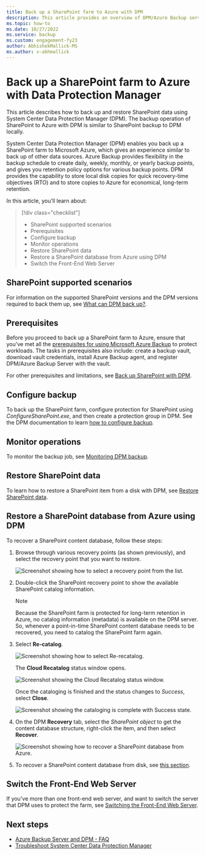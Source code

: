 ```yaml
---
title: Back up a SharePoint farm to Azure with DPM
description: This article provides an overview of DPM/Azure Backup server protection of a SharePoint farm to Azure
ms.topic: how-to
ms.date: 10/27/2022
ms.service: backup
ms.custom: engagement-fy23
author: AbhishekMallick-MS
ms.author: v-abhmallick
---
```


# Back up a SharePoint farm to Azure with Data Protection Manager


This article describes how to back up and restore SharePoint data using System Center Data Protection Manager (DPM). The backup operation of SharePoint to Azure with DPM is similar to SharePoint backup to DPM locally.

System Center Data Protection Manager (DPM) enables you back up a SharePoint farm to Microsoft Azure, which gives an experience similar to back up of other data sources. Azure Backup provides flexibility in the backup schedule to create daily, weekly, monthly, or yearly backup points, and gives you retention policy options for various backup points. DPM provides the capability to store local disk copies for quick recovery-time objectives (RTO) and to store copies to Azure for economical, long-term retention.

In this article, you'll learn about:

> [!div class="checklist"]
> - SharePoint supported scenarios
> - Prerequisites
> - Configure backup
> - Monitor operations
> - Restore SharePoint data
> - Restore a SharePoint database from Azure using DPM
> - Switch the Front-End Web Server

## SharePoint supported scenarios

For information on the supported SharePoint versions and the DPM versions required to back them up, see [What can DPM back up?](/system-center/dpm/dpm-protection-matrix#applications-backup).

## Prerequisites

Before you proceed to back up a SharePoint farm to Azure, ensure that you've met all the [prerequisites for using Microsoft Azure Backup](backup-azure-dpm-introduction.md#prerequisites-and-limitations) to protect workloads. The tasks in prerequisites also include: create a backup vault, download vault credentials, install Azure Backup agent, and register DPM/Azure Backup Server with the vault.

For other prerequisites and limitations, see [Back up SharePoint with DPM](/system-center/dpm/back-up-sharepoint#prerequisites-and-limitations).

## Configure backup

To back up the SharePoint farm, configure protection for SharePoint using *ConfigureSharePoint.exe*, and then create a protection group in DPM. See the DPM documentation to learn [how to configure backup](/system-center/dpm/back-up-sharepoint#configure-backup).

## Monitor operations

To monitor the backup job, see [Monitoring DPM backup](/system-center/dpm/back-up-sharepoint#monitoring).

## Restore SharePoint data

To learn how to restore a SharePoint item from a disk with DPM, see [Restore SharePoint data](/system-center/dpm/back-up-sharepoint#restore-sharepoint-data).

## Restore a SharePoint database from Azure using DPM

To recover a SharePoint content database, follow these steps:

1. Browse through various recovery points (as shown previously), and select the recovery point that you want to restore.

    ![Screenshot showing how to select a recovery point from the list.](./media/backup-azure-backup-sharepoint/dpm-sharepoint-protection9.png)
2. Double-click the SharePoint recovery point to show the available SharePoint catalog information.

   > [!NOTE]
   > Because the SharePoint farm is protected for long-term retention in Azure, no catalog information (metadata) is available on the DPM server. So, whenever a point-in-time SharePoint content database needs to be recovered, you need to catalog the SharePoint farm again.

3. Select **Re-catalog**.

    ![Screenshot showing how to select Re-recatalog.](./media/backup-azure-backup-sharepoint/dpm-sharepoint-protection12.png)

    The **Cloud Recatalog** status window opens.

    ![Screenshot showing the Cloud Recatalog status window.](./media/backup-azure-backup-sharepoint/dpm-sharepoint-protection13.png)

    Once the cataloging is finished and the status changes to *Success*, select **Close**.

    ![Screenshot showing the cataloging is complete with Success state.](./media/backup-azure-backup-sharepoint/dpm-sharepoint-protection14.png)

4. On the DPM **Recovery** tab, select the *SharePoint object* to get the content database structure, right-click the item, and then select **Recover**.

    ![Screenshot showing how to recover a SharePoint database from Azure.](./media/backup-azure-backup-sharepoint/dpm-sharepoint-protection15.png)
5. To recover a SharePoint content database from disk, see [this section](#restore-sharepoint-data).

## Switch the Front-End Web Server

If you've more than one front-end web server, and want to switch the server that DPM uses to protect the farm, see [Switching the Front-End Web Server](/system-center/dpm/back-up-sharepoint#switching-the-front-end-web-server).

## Next steps

* [Azure Backup Server and DPM - FAQ](backup-azure-dpm-azure-server-faq.yml)
* [Troubleshoot System Center Data Protection Manager](backup-azure-scdpm-troubleshooting.md)
